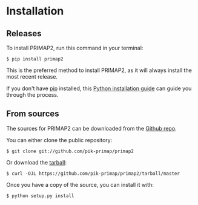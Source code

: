 # Installation

## Releases

To install PRIMAP2, run this command in your terminal:

```shell
$ pip install primap2
```

This is the preferred method to install PRIMAP2, as it will always install the
most recent release.

If you don't have [pip] installed, this [Python installation guide] can guide
you through the process.

## From sources

The sources for PRIMAP2 can be downloaded from the
[Github repo](https://github.com/pik-primap/primap2).

You can either clone the public repository:

```shell
$ git clone git://github.com/pik-primap/primap2
```

Or download the [tarball](https://github.com/pik-primap/pik-primap/tarball/master):

```shell
$ curl -OJL https://github.com/pik-primap/primap2/tarball/master
```

Once you have a copy of the source, you can install it with:

```shell
$ python setup.py install
```

[pip]: https://pip.pypa.io
[python installation guide]: http://docs.python-guide.org/en/latest/starting/installation/
